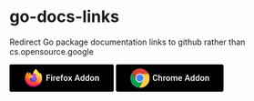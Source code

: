 # go-docs-links
 Redirect Go package documentation links to github rather than cs.opensource.google 
 
[![firefox icon](firefox.png "firefox icon")](https://addons.mozilla.org/en-US/firefox/addon/golang-github-docs/)
[![chrome icon](chrome.png "chrome icon")](https://chrome.google.com/webstore/detail/golang-github-docs/gpeodenmkfjnilddhaaplpcidkgnjkfm)
